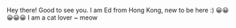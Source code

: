Hey there! Good to see you. I am Ed from Hong Kong, new to be here :)
😀😀😀😀😀
I am a cat lover ~ meow
